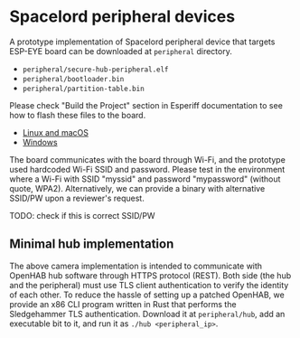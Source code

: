 # Spacelord peripheral devices

A prototype implementation of Spacelord peripheral device that targets ESP-EYE board
can be downloaded at `peripheral` directory.

- `peripheral/secure-hub-peripheral.elf`
- `peripheral/bootloader.bin`
- `peripheral/partition-table.bin`

Please check "Build the Project" section in Esperiff documentation
to see how to flash these files to the board.

- [Linux and macOS](https://docs.espressif.com/projects/esp-idf/en/latest/esp32/get-started/linux-macos-setup.html#build-the-project)
- [Windows](https://docs.espressif.com/projects/esp-idf/en/latest/esp32/get-started/windows-setup.html#build-the-project)

The board communicates with the board through Wi-Fi,
and the prototype used hardcoded Wi-Fi SSID and password.
Please test in the environment where a Wi-Fi with SSID "myssid" and password "mypassword" (without quote, WPA2).
Alternatively, we can provide a binary with alternative SSID/PW upon a reviewer's request.

TODO: check if this is correct SSID/PW

## Minimal hub implementation

The above camera implementation is intended to communicate with OpenHAB hub software through HTTPS protocol (REST).
Both side (the hub and the peripheral) must use TLS client authentication to verify the identity of each other.
To reduce the hassle of setting up a patched OpenHAB,
we provide an x86 CLI program written in Rust that performs the Sledgehammer TLS authentication.
Download it at `peripheral/hub`,
add an executable bit to it,
and run it as `./hub <peripheral_ip>`.
